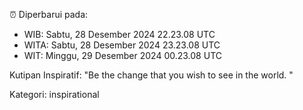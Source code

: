 ⏰ Diperbarui pada:
- WIB: Sabtu, 28 Desember 2024 22.23.08 UTC
- WITA: Sabtu, 28 Desember 2024 23.23.08 UTC
- WIT: Minggu, 29 Desember 2024 00.23.08 UTC

Kutipan Inspiratif:
"Be the change that you wish to see in the world. "


Kategori: inspirational

